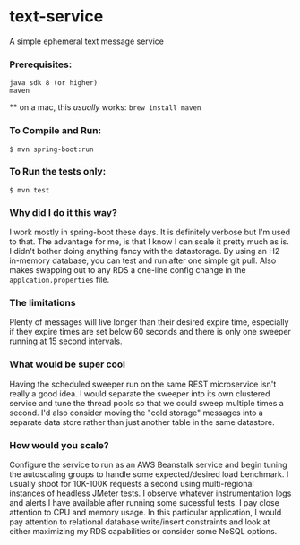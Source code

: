 # text-service
A simple ephemeral text message service

### Prerequisites:
    java sdk 8 (or higher)
    maven
   
   ** on a mac, this _usually_ works: ` brew install maven ` 
   
### To Compile and Run:
    $ mvn spring-boot:run
    
### To Run the tests only:
    $ mvn test    
    
### Why did I do it this way?
I work mostly in spring-boot these days.  It is definitely verbose but I'm used to 
that.  The advantage for me, is that I know I can scale it pretty much as is.
I didn't bother doing anything fancy with the datastorage. By using an H2
in-memory database, you can test and run after one simple git pull. Also makes
swapping out to any RDS a one-line config change in the `applcation.properties`
file.

### The limitations
Plenty of messages will live longer than their desired expire time, especially
if they expire times are set below 60 seconds and there is only one sweeper 
running at 15 second intervals.  

### What would be super cool
Having the scheduled sweeper run on the same REST microservice isn't really 
a good idea.  I would separate the sweeper into its own clustered service and 
tune the thread pools so that we could sweep multiple times a second.  I'd 
also consider moving the "cold storage" messages into a separate data store
rather than just another table in the same datastore.

### How would you scale?
Configure the service to run as an AWS Beanstalk service and begin tuning 
the autoscaling groups to handle some expected/desired load benchmark. I 
usually shoot for 10K-100K requests a second using multi-regional instances
of headless JMeter tests.  I observe whatever instrumentation logs and alerts
I have available after running some sucessful tests.  I pay close attention to 
CPU and memory usage.  In this particular application, I would pay attention to
relational database write/insert constraints and look at either maximizing my 
RDS capabilities or consider some NoSQL options. 
